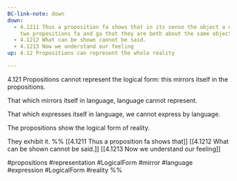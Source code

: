 ```yaml
---
BC-link-note: down
down:
  - 4.1211 Thus a proposition fa shows that in its sense the object a occurs,
    two propositions fa and ga that they are both about the same object.
  - 4.1212 What can be shown cannot be said.
  - 4.1213 Now we understand our feeling
up: 4.12 Propositions can represent the whole reality

---
```

4.121 Propositions cannot represent the logical form: this mirrors itself in the propositions.

That which mirrors itself in language, language cannot represent.

That which expresses itself in language, we cannot express by language.

The propositions show the logical form of reality.

They exhibit it.
%%
[[4.1211 Thus a proposition fa shows that]]
[[4.1212 What can be shown cannot be said.]]
[[4.1213 Now we understand our feeling]]

#propositions #representation #LogicalForm #mirror #language #expression #LogicalForm #reality %%